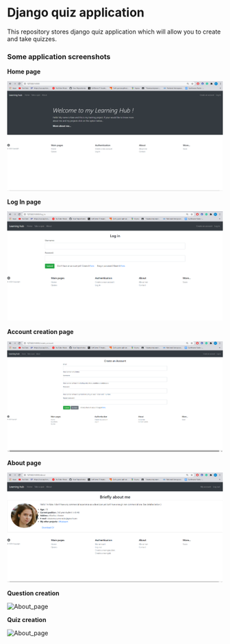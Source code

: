 # Django quiz application
This repository stores django quiz application which will allow you to create and take quizzes.

### Some application screenshots

**Home page**

![Home_page](/screenshots/home_page.png?raw=true "Home page view")


**Log In page**

![Log In_page](/screenshots/log_in_page.png?raw=true "Home page view")



**Account creation page**

![Account creation page](/screenshots/create_account_page.png?raw=true "Home page view")



**About page**

![About_page](/screenshots/about_page.png?raw=true "Home page view")



**Question creation**

![About_page](/screenshots/create_question.png?raw=true "Home page view")



**Quiz creation**

![About_page](/screenshots/create_quiz.png?raw=true "Home page view")

